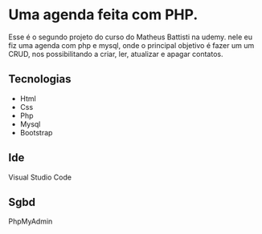 # Uma agenda feita com PHP.

Esse é o segundo projeto do curso do Matheus Battisti na udemy.
nele eu fiz uma agenda com php e mysql, onde o principal objetivo é fazer um um CRUD, nos possibilitando a criar, ler, atualizar e apagar contatos.

## Tecnologias

<ul>
  <li> Html </li>
  <li> Css </li>
  <li> Php </li>
  <li> Mysql </li>
  <li> Bootstrap </li>
</ul>

## Ide

Visual Studio Code

## Sgbd

PhpMyAdmin
